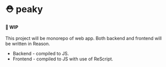 # ⛑ peaky

#### 🚧 WIP

This project will be monorepo of web app. Both backend and frontend will be written in Reason.

* Backend - compiled to JS.
* Frontend - compiled to JS with use of ReScript.
